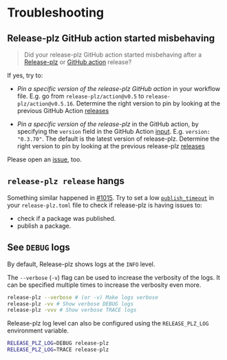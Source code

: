 # Troubleshooting

## Release-plz GitHub action started misbehaving

> Did your release-plz GitHub action started misbehaving after a [Release-plz](https://github.com/release-plz/release-plz/releases)
or [GitHub action](https://github.com/release-plz/action/releases) release?

If yes, try to:

- *Pin a specific version of the release-plz GitHub action* in your workflow file.
  E.g. go from `release-plz/action@v0.5` to `release-plz/action@v0.5.16`.
  Determine the right version to pin by looking at the previous GitHub Action
  [releases](https://github.com/release-plz/action/releases)

- *Pin a specific version of the release-plz* in the GitHub action, by specifying the `version` field
  in the GitHub Action [input](./github/input.md).
  E.g. `version: "0.3.70"`.
  The default is the latest version of release-plz.
  Determine the right version to pin by looking at the previous release-plz
  [releases](https://github.com/release-plz/release-plz/releases)

Please open an [issue](https://github.com/release-plz/release-plz/issues), too.

## `release-plz release` hangs

Something similar happened in [#1015](https://github.com/release-plz/release-plz/issues/1015).
Try to set a low [`publish_timeout`](./config.md#the-publish_timeout-field)
in your `release-plz.toml` file to check if release-plz
is having issues to:

- check if a package was published.
- publish a package.

## See `DEBUG` logs

By default, Release-plz shows logs at the `INFO` level.

The `--verbose` (`-v`) flag can be used to increase the verbosity of the logs.
It can be specified multiple times to increase the verbosity even more.

```bash
release-plz --verbose # (or -v) Make logs verbose
release-plz -vv # Show verbose DEBUG logs
release-plz -vvv # Show verbose TRACE logs
```

Release-plz log level can also be configured using the `RELEASE_PLZ_LOG` environment variable.

```bash
RELEASE_PLZ_LOG=DEBUG release-plz
RELEASE_PLZ_LOG=TRACE release-plz
```
